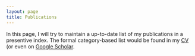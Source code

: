 ```yaml
---
layout: page
title: Publications
---
```


In this page, I will try to maintain a up-to-date list of my publications in a presentive index. The formal category-based list would be found in my [CV](https://nbviewer.org/github/mbarzegary/MyCV-shortened/blob/main/main.pdf) (or even on [Google Scholar]([https://scholar.google.com/citations?hl=en&user=WEDAw6QAAAAJ&view_op=list_works&gmla=AH8HC4xrWlJWMVBuuSm8IaptfU_LV5DXsfXYVspaogPCPaYJX1_c2PP-X_D7bxuq-5lVzruI0kX7pY0IugLYkEpw]).

<script src="https://bibbase.org/show?bib=https://bibbase.org/f/oJsJTXuaBDARX3dNS/papers.bib&noBootstrap=1&jsonp=1&showSearch=1"></script> 
<!-- <iframe src="https://bibbase.org/show?bib=https://bibbase.org/f/oJsJTXuaBDARX3dNS/papers.bib"></iframe> -->

<!-- In this page, I will try to maintain a list of my publications in a presentive index. The formal category-based list would be found in my [CV](https://nbviewer.org/github/mbarzegary/MyCV-shortened/blob/main/main.pdf) (or even on [Google Scholar](https://scholar.google.co.uk/citations?user=UkgS0HMAAAAJ&hl=en)).

## Computational Biomechanics and Tissue Engineering

### Finite Element Method, Materials Modeling

* **M. Barzegari**, D. Mei, S.V. Lamaka, L. Geris, "[Computational modeling of degradation process of biodegradable magnesium biomaterials](https://doi.org/10.1016/j.corsci.2021.109674)", *Corrosion Science*, Vol. 190, pp. 109674, 2021

### High-Performance Computing

* **M. Barzegari**, L. Geris, "[Highly scalable numerical simulation of coupled reaction–diffusion systems with moving interfaces](https://doi.org/10.1177/10943420211045939)", *The International Journal of High Performance Computing Applications*, 2021

### Finite Element Method, Tissue Growth Modeling

* D. Van Hede, B. Liang, S. Anania, **M. Barzegari**, B. Verlee, G. Nolens, J. Pirson, L. Geris, F. Lambert, ["3D-Printed Synthetic Hydroxyapatite Scaffold With In Silico Optimized Macrostructure Enhances Bone Formation In Vivo"](https://doi.org/10.1002/adfm.202105002), *Advanced Functional Materials*, 2021

### Finite Element Method, Fluid-Structure Interaction

* **M. Barzegari**, B. Vahidi, M. R. Safarinejad, M. Ebad, "[A computational analysis of the effect of supporting organs on predicted vesical pressure in stress urinary incontinence](https://doi.org/10.1007/s11517-020-02148-2)", *Medical & Biological Engineering & Computing*, Vol. 58, No. 5, pp. 1079-1089, 2020

* **M. Barzegari**, B. Vahidi, M. R. Safarinejad, "[A Clinical and Finite Elements Study of Stress Urinary Incontinence in Women Using Fluid-Structure Interactions](https://arxiv.org/abs/1708.01601)", arXiv Preprint

* **M. Barzegari**, B. Vahidi, M. R. Safarinejad, "[Investigating Stress Urinary Incontinence in Women Using Computational Methods and Clinical Data](http://mme-old.modares.ac.ir/article_16771_en.html)", *Journal of Modares Mechanical Engineering*, Vol. 17, No. 5, pp. 417-427, 2017 [Persian]

* **M. Barzegari**, B. Vahidi, M. R. Safarinejad, "[Computational Simulation of Stress Urinary Incontinence using Fluid-Structure Interaction Analysis](https://www.civilica.com/Paper-ISME25-ISME25_342=\%D8\%B4\%D8\%A8\%DB\%8C\%D9\%87-\%D8\%B3\%D8\%A7\%D8\%B2\%DB\%8C-\%D9\%85\%D8\%AD\%D8\%A7\%D8\%B3\%D8\%A8\%D8\%A7\%D8\%AA\%DB\%8C-\%D8\%A8\%DB\%8C-\%D8\%A7\%D8\%AE\%D8\%AA\%DB\%8C\%D8\%A7\%D8\%B1\%DB\%8C-\%D8\%A7\%D8\%B3\%D8\%AA\%D8\%B1\%D8\%B3\%DB\%8C-\%D8\%A7\%D8\%AF\%D8\%B1\%D8\%A7\%D8\%B1-\%D8\%A8\%D8\%A7-\%D8\%A7\%D8\%B3\%D8\%AA\%D9\%81\%D8\%A7\%D8\%AF\%D9\%87-\%D8\%A7\%D8\%B2-\%D8\%B1\%D9\%88\%D8\%B4-\%D8\%AA\%D8\%AD\%D9\%84\%DB\%8C\%D9\%84-\%D8\%A8\%D8\%B1\%D9\%87\%D9\%85\%DA\%A9\%D9\%86\%D8\%B4-\%D8\%B3\%DB\%8C\%D8\%A7\%D9\%84-\%D9\%88-\%D8\%AC\%D8\%A7\%D9\%85\%D8\%AF.html)", *25th International Conference on Mechanical Engineering*, Tehran, Iran, 2017 [Persian]

### Software and Education

* **M. Barzegari**, L. Geris, "[BioDeg: A finite element software for the simulation of the corrosion and biodegradation process in metallic biomaterials](https://doi.org/10.21105/joss.04281)", *Journal of Open Source Software*, Vol. 7, No. 74, 2022

* **M. Barzegari**, L. Geris, "[An open source crash course on parameter estimation of computational models using a Bayesian optimization approach](https://doi.org/10.21105/jose.00089)", *Journal of Open Source Education*, Vol. 4, No. 40, 2021

* F. Perez Boerema, **M. Barzegari**, L. Geris, "[A flexible and easy-to-use open-source tool for designing functionally graded 3D porous structures](https://doi.org/10.1080/17452759.2022.2048956)", *Virtual And Physical Prototyping*, 2022

* J. Barrasa Fano, A. Shapeti, A. Jorge Peñas, **M. Barzegari**, J.A. Sanz-Herrera, H. Van Oosterwyck, "[TFMLAB: a MATLAB toolbox for 4D Traction Force Microscopy](https://doi.org/10.1016/j.softx.2021.100723)", *SoftwareX*, Vol. 15, pp. 100723, 2021

## Computational Fluid Dynamics

### Lattice Boltzmann Method

* **M. Barzegari**, H. Bayani, S. M. H. Mirbagheri, H. Shetabivash, "[Multiphase Aluminum A356 Foam Formation Process Simulation Using Lattice Boltzmann Method](https://www.sciencedirect.com/science/article/pii/S2238785417303733?via%3Dihub)", *Journal of Materials Research and Technology*, Vol. 8, No. 1, pp. 1258-1266, 2019 ([complete version is available on arXiv](https://arxiv.org/abs/1708.01613))

* **M. Barzegari**, H. Bayani, S. M. H. Mirbagheri, "[A Criterion for Bubble Merging in Liquid Metal: Computational and Experimental Study](https://arxiv.org/abs/1708.01608)", arXiv Preprint

* **M. Barzegari**, H. Bayani, S. M. H. Mirbagheri, "[Computational and Experimental Investigation of Air Bubbles Coalescence in Metal Melts](https://www.civilica.com/Paper-ISME25-ISME25_710=\%D8\%A8\%D8\%B1\%D8\%B1\%D8\%B3\%DB\%8C-\%D9\%85\%D8\%AD\%D8\%A7\%D8\%B3\%D8\%A8\%D8\%A7\%D8\%AA\%DB\%8C-\%D9\%88-\%D8\%A2\%D8\%B2\%D9\%85\%D8\%A7\%DB\%8C\%D8\%B4\%DA\%AF\%D8\%A7\%D9\%87\%DB\%8C-\%D8\%A7\%D8\%AF\%D8\%BA\%D8\%A7\%D9\%85-\%D8\%AD\%D8\%A8\%D8\%A7\%D8\%A8-\%D9\%87\%D8\%A7\%DB\%8C-\%D9\%87\%D9\%88\%D8\%A7-\%D8\%AF\%D8\%B1-\%D9\%85\%D8\%B0\%D8\%A7\%D8\%A8-\%D9\%81\%D9\%84\%D8\%B2\%DB\%8C.html)", *25th International Conference on Mechanical Engineering*, Tehran, Iran, 2017 [Persian]


### Finite Difference Method, Cellular Automata

* H. Bayani, S. M. H. Mirbagheri, **M. Barzegari**, and S. Firoozi, "[Simulation of Unconstrained Solidification of A356 Aluminium Alloy on Distribution of Micro/Macro Shrinkage](http://www.sciencedirect.com/science/article/pii/S2238785413001129)", *Journal of Materials Research and Technology*, Vol. 3, No. 1, pp. 55-70, 2014

* S. M. H. Mirbagheri, H. Bayani, **M. Barzegari**, and S. Firoozi, "[Simulation of Liquid Flow Permeability for Dendritic Structures during Solidification Process](https://www.intechopen.com/books/computational-fluid-dynamics-technologies-and-applications/simulation-of-liquid-flow-permeability-for-dendritic-structures-during-solidification-process)", *Computational Fluid Dynamics Technologies and Applications*, Intec, 2011

* S. M. H. Mirbagheri, H. Bayani, **M. Barzegari**, "[Micro Shrinkages Simulation in Mushy Zone by Permeability Calculation](https://1drv.ms/b/s!Av7P45pSaDtYgUnsN3LHLbiNHomt)", *Journal of Iranian Foundrymen's Society*, Vol. 102, pp. 42-50, 2013 [Persian]

### Finite Volume Method

* **M. Barzegari**, S. M. H. Mirbagheri, "[Assessment of the Slope and Cross-Section of In-Gate on the Pressure and Flow Pattern Using Finite Volume Method](http://jmme.um.ac.ir/index.php/metallurgical/article/view/10905)", *Journal of Metallurgical and Materials Engineering*, Vol. 22, No. 2, pp. 21-36, 2011 [Persian]

***

## Machine Learning and Internet of Things (IoT)

### Theory of Machine Learning

* F. Firouzi, B. Farahani, F. Ye, **M. Barzegari**, "[Machine Learning for IoT](https://link.springer.com/chapter/10.1007%2F978-3-030-30367-9_5)", in *Intelligent Internet of Things*, Springer International Publishing, pp. 243–313, 2020

### Deep Learning, Convolutional Neural Networks

* F. Firouzi, B. Farahani, E. Panahi, **M. Barzegari**, "[Task Offloading for Edge-Fog-Cloud Interplay in the Healthcare Internet of Things (IoT)](https://doi.org/10.1109/COINS51742.2021.9524098)", *Proceedings of the International Conference on Omni-Layer Intelligent Systems*, 2021

* F. Firouzi, B. Farahani, **M. Barzegari**, M. Daneshmand, "[AI-Driven Data Monetization: The other Face of Data in IoT-based Smart and Connected Health](https://doi.org/10.1109/JIOT.2020.3027971)", *IEEE Internet of Things Journal*, 2020

### Reinforcement Learning, Shape Optimization

* H. Keramati, F. Hamdullahpur, **M. Barzegari**, "[Deep reinforcement learning for heat exchanger shape optimization](https://doi.org/10.1016/j.ijheatmasstransfer.2022.123112)", *International Journal Of Heat And Mass Transfer*, 2022

### Artificial Neural Networks, Support Vector Machines

* B. Farahani, **M. Barzegari**, F. Shams, K. A. Shaik, "[Towards collaborative intelligent IoT eHealth: From device to fog, and cloud](https://www.sciencedirect.com/science/article/pii/S0141933119303928)", *Microprocessors and Microsystems*, vol. 72, 102938, 2020
*, pp. 134-140, Crete, Greece, 2019

* B. Farahani, **M. Barzegari**, F. Shams, "[Towards Collaborative Machine Learning Driven Healthcare Internet of Things](https://dl.acm.org/citation.cfm?id=3312644)", *Proceedings of the International Conference on Omni-Layer Intelligent Systems*, pp. 134-140, Crete, Greece, 2019

* **M. Barzegari**, B. Vahidi, M. R. Safarinejad, M. Hashemipour, "[Pathological Analysis of Stress Urinary Incontinence in Females using Artificial Neural Networks](https://arxiv.org/abs/1803.01843)", arXiv Preprint


### Image Processing, Raspberry Pi

* S. Gholami, A. Danayi, A. Rezaee, **M. Barzegari**, "[Embedded Systems and the Challenge of Complex Computing in Internet of Things](https://civilica.com/doc/656407/)", *1st International Conference on Internet of Things, Applications and Infrastructure*, Isfahan, Iran, 2017 [Persian]
 -->



<!-- * **M. Barzegari**, H. Bayani, S. M. H. Mirbagheri, Simulation of Air Bubbles Interaction in Metallic Foams using Lattice Boltzmann Method", Submitted to Journal of Applied and Computational Sciences in Mechanics [Persian] -->
